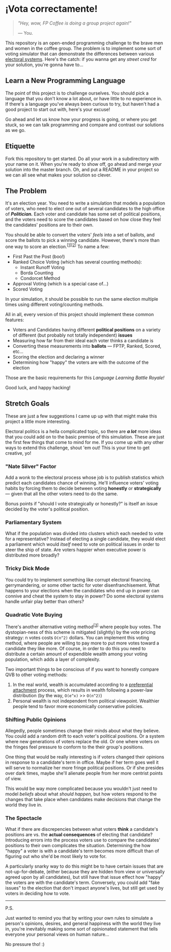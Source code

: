 # ¡Vota correctamente!

> *"Hey, wow, FP Coffee is doing a group project again!"*
>
> — You.

This repository is an open-ended programming challenge to the brave men and women in the coffee group. The problem is to implement some sort of voting simulator that can demonstrate the differences between various [electoral systems][1]. Here's the catch: if you wanna get any *street cred* for your solution, you're gonna have to...

## Learn a New Programming Language

The point of this project is to challenge ourselves. You should pick a language that you don't know a lot about, or have little to no experience in. If there's a language you've always been curious to try, but haven't had a good project to start out with, here's your excuse!

Go ahead and let us know how your progress is going, or where you get stuck, so we can talk programming and compare and contrast our solutions as we go.

## Etiquette

Fork this repository to get started. Do all your work in a subdirectory with your name on it. When you're ready to show off, go ahead and merge your solution into the master branch. Oh, and put a README in your project so we can all see what makes your solution so clever.

## The Problem

It's an election year. You need to write a simulation that models a population of voters, who need to elect one out of several candidates to the high office of ***Politician.*** Each voter and candidate has some set of political positions, and the voters need to score the candidates based on how close they feel the candidates' positions are to their own.

You should be able to convert the voters' *feels* into a set of ballots, and score the ballots to pick a winning candidate. However, there's more than one way to score an election.<sup>[[1][2]][[2][3]]</sup> To name a few:

- First Past the Post (boo!)
- Ranked Choice Voting (which has several counting methods):
  - Instant Runoff Voting
  - Borda Counting
  - Condorcet Method
- Approval Voting (which is a special case of...)
- Scored Voting

In your simulation, it should be possible to run the same election multiple times using different voting/counting methods.

All in all, every version of this project should implement these common features:

- Voters and Candidates having different **political positions** on a variety of different (but probably not totally independent) **issues**
- Measuring how far from their ideal each voter thinks a candidate is
- Converting these measurements into **ballots** — FPTP, Ranked, Scored, etc...
- Scoring the election and declaring a winner
- Determining how "happy" the voters are with the outcome of the election

Those are the basic requirements for this *Language Learning Battle Royale!*

Good luck, and happy hacking!

## Stretch Goals

These are just a few suggestions I came up up with that might make this project a little more interesting.

Electoral politics is a hella complicated topic, so there are ***a lot*** more ideas that you could add on to the basic premise of this simulation. These are just the first few things that come to mind for me. If you come up with any other ways to extend this challenge, shout 'em out! This is your time to get creative, yo!

### "Nate Silver" Factor

Add a wonk to the electoral process whose job is to publish statistics which predict each candidates chance of winning. He'll influence voters' voting habits by forcing them to decide between voting **honestly** or **strategically** — given that all the other voters need to do the same.

Bonus points if "should I vote strategically or honestly?" is itself an issue decided by the voter's political position.

### Parliamentary System

What if the population was divided into clusters which each needed to vote for a representative? Instead of electing a single candidate, they would elect a parliament which would *itself* need to vote on political issues in order to steer the ship of state. Are voters happier when executive power is distributed more broadly?

### Tricky Dick Mode

You could try to implement something like corrupt electoral financing, gerrymandering, or some other tactic for voter disenfranchisement. What happens to your elections when the candidates who end up in power can connive and cheat the system to stay in power? Do some electoral systems handle unfair play better than others?

### Quadratic Vote Buying

There's another alternative voting method<sup>[[3][4]]</sup> where people buy votes. The dystopian-ness of this scheme is mitigated (slightly) by the vote pricing strategy: n votes costs `O(n^2)` dollars. You can implement this voting method, where people are willing to pay more to put more votes toward a candidate they like more. Of course, in order to do this you need to distribute a certain amount of expendible wealth among your voting population, which adds a layer of complexity.

Two important things to be conscious of if you want to honestly compare QVB to other voting methods:

1. In the real world, wealth is accumulated according to a [preferential attachment][5] process, which results in wealth following a power-law distribution (by the way, `O(e^x)` >> `O(n^2)`)
2. Personal wealth is not independent from political viewpoint. Wealthier people tend to favor more economically conservative policies.

### Shifting Public Opinions

Allegedly, people sometimes change their minds about what they believe. You could add a random drift to each voter's political positions. Or a system where new generations of voters replace the old. Or one where voters on the fringes feel pressure to conform to the their group's positions.

One thing that would be really interesting is if voters changed their opinions in response to a candidate's term in office. Maybe if her term goes well it will serve to normalize her more fringe political positions. Or if she presides over dark times, maybe she'll alienate people from her more centrist points of view.

This would be way more complicated because you wouldn't just need to model *beliefs* about what *should happen,* but how voters respond to the changes that take place when candidates make decisions that change the world they live in.

### The Spectacle

What if there are discrepencies between what voters **think** a candidate's positions are vs. the **actual consequences** of electing that candidate? Introducing errors into the process voters use to compare the candidates' positions to their own complicates the situation. Determining the how "happy" a voter is with a candidate's term becomes more difficult than of figuring out who she'd be most likely to vote for.

A particularly snarky way to do this might be to have certain issues that are not-up-for-debate, (either because they are hidden from view or universally agreed upon by all candidates), but still have that issue effect how "happy" the voters are with the candidate's term. Conversely, you could add "fake issues" to the election that don't impact anyone's lives, but still get used by voters in deciding how to vote.

<hr/>

P.S.

Just wanted to remind you that by writing your own rules to simulate a person's opinions, desires, and general happiness with the world they live in, you're inevitably making some sort of opinionated statement that tells everyone your personal views on human nature...

No pressure tho! :)

[1]: https://en.wikipedia.org/wiki/Electoral_system
[2]: https://ncase.me/ballot/
[3]: http://zesty.ca/voting/sim/
[4]: https://corpgov.law.harvard.edu/2013/06/06/quadratic-vote-buying-square-root-voting-and-corporate-governance/
[5]: https://en.wikipedia.org/wiki/Preferential_attachment
